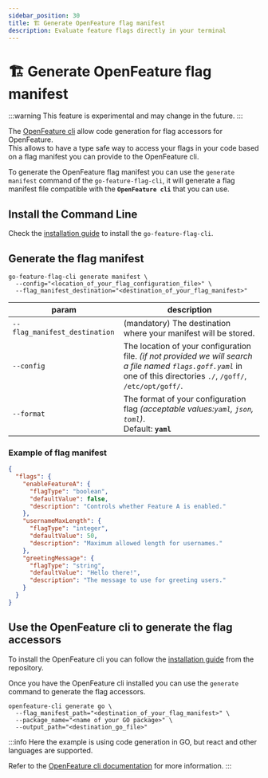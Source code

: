 ```yaml
---
sidebar_position: 30
title: 🏗️ Generate OpenFeature flag manifest
description: Evaluate feature flags directly in your terminal
---
```


# 🏗️ Generate OpenFeature flag manifest

:::warning
This feature is experimental and may change in the future.
:::

The [OpenFeature cli](https://github.com/open-feature/cli) allow code generation for flag accessors for OpenFeature.  
This allows to have a type safe way to access your flags in your code based on a flag manifest you can provide to the OpenFeature cli.

To generate the OpenFeature flag manifest you can use the `generate manifest` command of the `go-feature-flag-cli`,
it will generate a flag manifest file compatible with the **`OpenFeature cli`** that you can use.

## Install the Command Line
Check the [installation guide](./cli) to install the `go-feature-flag-cli`.

## Generate the flag manifest

```shell
go-feature-flag-cli generate manifest \
  --config="<location_of_your_flag_configuration_file>" \
  --flag_manifest_destination="<destination_of_your_flag_manifest>"
```

| param                         | description                                                                                                                                                            |
|-------------------------------|------------------------------------------------------------------------------------------------------------------------------------------------------------------------|
| `--flag_manifest_destination` | (mandatory) The destination where your manifest will be stored.                                                                                                        |
| `--config`                    | The location of your configuration file. _(if not provided we will search a file named `flags.goff.yaml`_ in one of this directories `./`, `/goff/`, `/etc/opt/goff/`. |
| `--format`                    | The format of your configuration flag _(acceptable values:`yaml`, `json`, `toml`)_.<br/>Default: **`yaml`**                                                            |

### Example of flag manifest
```json title="flag_manifest.json"
{
  "flags": {
    "enableFeatureA": {
      "flagType": "boolean",
      "defaultValue": false,
      "description": "Controls whether Feature A is enabled."
    },
    "usernameMaxLength": {
      "flagType": "integer",
      "defaultValue": 50,
      "description": "Maximum allowed length for usernames."
    },
    "greetingMessage": {
      "flagType": "string",
      "defaultValue": "Hello there!",
      "description": "The message to use for greeting users."
    }
  }
}
```

## Use the OpenFeature cli to generate the flag accessors

To install the OpenFeature cli you can follow the [installation guide](https://github.com/open-feature/cli) from the repository.

Once you have the OpenFeature cli installed you can use the `generate` command to generate the flag accessors.

```shell
openfeature-cli generate go \
  --flag_manifest_path="<destination_of_your_flag_manifest>" \
  --package_name="<name of your GO package>" \
  --output_path="<destination_go_file>"
```

:::info 
Here the example is using code generation in GO, but react and other languages are supported.

Refer to the [OpenFeature cli documentation](https://github.com/open-feature/cli) for more information.
:::